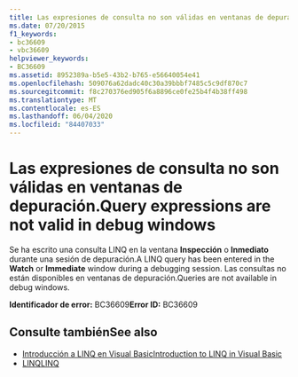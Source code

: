 ```yaml
---
title: Las expresiones de consulta no son válidas en ventanas de depuración.
ms.date: 07/20/2015
f1_keywords:
- bc36609
- vbc36609
helpviewer_keywords:
- BC36609
ms.assetid: 8952389a-b5e5-43b2-b765-e56640054e41
ms.openlocfilehash: 509076a62dadc40c30a39bbbf7485c5c9df870c7
ms.sourcegitcommit: f8c270376ed905f6a8896ce0fe25b4f4b38ff498
ms.translationtype: MT
ms.contentlocale: es-ES
ms.lasthandoff: 06/04/2020
ms.locfileid: "84407033"
---
```

# <a name="query-expressions-are-not-valid-in-debug-windows"></a><span data-ttu-id="fc5c2-102">Las expresiones de consulta no son válidas en ventanas de depuración.</span><span class="sxs-lookup"><span data-stu-id="fc5c2-102">Query expressions are not valid in debug windows</span></span>
<span data-ttu-id="fc5c2-103">Se ha escrito una consulta LINQ en la ventana **Inspección** o **Inmediato** durante una sesión de depuración.</span><span class="sxs-lookup"><span data-stu-id="fc5c2-103">A LINQ query has been entered in the **Watch** or **Immediate** window during a debugging session.</span></span> <span data-ttu-id="fc5c2-104">Las consultas no están disponibles en ventanas de depuración.</span><span class="sxs-lookup"><span data-stu-id="fc5c2-104">Queries are not available in debug windows.</span></span>  
  
 <span data-ttu-id="fc5c2-105">**Identificador de error:** BC36609</span><span class="sxs-lookup"><span data-stu-id="fc5c2-105">**Error ID:** BC36609</span></span>  
  
## <a name="see-also"></a><span data-ttu-id="fc5c2-106">Consulte también</span><span class="sxs-lookup"><span data-stu-id="fc5c2-106">See also</span></span>

- [<span data-ttu-id="fc5c2-107">Introducción a LINQ en Visual Basic</span><span class="sxs-lookup"><span data-stu-id="fc5c2-107">Introduction to LINQ in Visual Basic</span></span>](../programming-guide/language-features/linq/introduction-to-linq.md)
- [<span data-ttu-id="fc5c2-108">LINQ</span><span class="sxs-lookup"><span data-stu-id="fc5c2-108">LINQ</span></span>](../programming-guide/language-features/linq/index.md)
